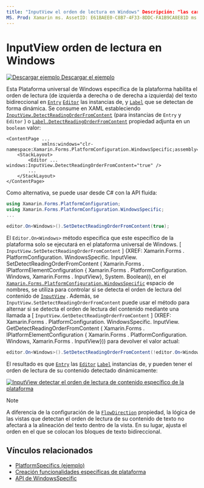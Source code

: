 ```yaml
---
title: "InputView el orden de lectura en Windows" Descripción: "las características específicas de la plataforma permiten consumir funcionalidad que solo está disponible en una plataforma específica, sin necesidad de implementar representadores o efectos personalizados. En este artículo se explica cómo consumir la plataforma específica de Windows que permite que el orden de lectura de texto bidireccional se detecte dinámicamente ".
MS. Prod: Xamarin ms. AssetID: E61BAEE0-C8B7-4F33-8DDC-FA1B9CA8E81D ms. Technology: Xamarin-Forms Author: davidbritch ms. Author: dabritch ms. Date: 10/24/2018 no-LOC: [ Xamarin.Forms , Xamarin.Essentials ]
---
```


# <a name="inputview-reading-order-on-windows"></a>InputView orden de lectura en Windows

[![Descargar ejemplo](~/media/shared/download.png) Descargar el ejemplo](https://docs.microsoft.com/samples/xamarin/xamarin-forms-samples/userinterface-platformspecifics)

Esta Plataforma universal de Windows específica de la plataforma habilita el orden de lectura (de izquierda a derecha o de derecha a izquierda) del texto bidireccional en [`Entry`](xref:Xamarin.Forms.Entry) [`Editor`](xref:Xamarin.Forms.Editor) las instancias de, y [`Label`](xref:Xamarin.Forms.Label) que se detectan de forma dinámica. Se consume en XAML estableciendo [`InputView.DetectReadingOrderFromContent`](xref:Xamarin.Forms.PlatformConfiguration.WindowsSpecific.InputView.DetectReadingOrderFromContentProperty) (para instancias de `Entry` y `Editor` ) o [`Label.DetectReadingOrderFromContent`](xref:Xamarin.Forms.PlatformConfiguration.WindowsSpecific.Label.DetectReadingOrderFromContentProperty) propiedad adjunta en un `boolean` valor:

```xaml
<ContentPage ...
             xmlns:windows="clr-namespace:Xamarin.Forms.PlatformConfiguration.WindowsSpecific;assembly=Xamarin.Forms.Core">
    <StackLayout>
        <Editor ... windows:InputView.DetectReadingOrderFromContent="true" />
        ...
    </StackLayout>
</ContentPage>
```

Como alternativa, se puede usar desde C# con la API fluida:

```csharp
using Xamarin.Forms.PlatformConfiguration;
using Xamarin.Forms.PlatformConfiguration.WindowsSpecific;
...

editor.On<Windows>().SetDetectReadingOrderFromContent(true);
```

El `Editor.On<Windows>` método especifica que este específico de la plataforma solo se ejecutará en el plataforma universal de Windows. [ `InputView.SetDetectReadingOrderFromContent` ] (XREF: Xamarin.Forms . PlatformConfiguration. WindowsSpecific. InputView. SetDetectReadingOrderFromContent ( Xamarin.Forms . IPlatformElementConfiguration { Xamarin.Forms . PlatformConfiguration. Windows, Xamarin.Forms . InputView}, System. Boolean)), en el [`Xamarin.Forms.PlatformConfiguration.WindowsSpecific`](xref:Xamarin.Forms.PlatformConfiguration.WindowsSpecific) espacio de nombres, se utiliza para controlar si se detecta el orden de lectura del contenido de [`InputView`](xref:Xamarin.Forms.InputView) . Además, se `InputView.SetDetectReadingOrderFromContent` puede usar el método para alternar si se detecta el orden de lectura del contenido mediante una llamada a [ `InputView.GetDetectReadingOrderFromContent` ] (XREF: Xamarin.Forms . PlatformConfiguration. WindowsSpecific. InputView. GetDetectReadingOrderFromContent ( Xamarin.Forms . IPlatformElementConfiguration { Xamarin.Forms . PlatformConfiguration. Windows, Xamarin.Forms . InputView})) para devolver el valor actual:

```csharp
editor.On<Windows>().SetDetectReadingOrderFromContent(!editor.On<Windows>().GetDetectReadingOrderFromContent());
```

El resultado es que [`Entry`](xref:Xamarin.Forms.Entry) las [`Editor`](xref:Xamarin.Forms.Editor) [`Label`](xref:Xamarin.Forms.Label) instancias de, y pueden tener el orden de lectura de su contenido detectado dinámicamente:

[![InputView detectar el orden de lectura de contenido específico de la plataforma](inputview-reading-order-images/editor-readingorder.png "InputView detectar el orden de lectura de contenido específico de la plataforma")](inputview-reading-order-images/editor-readingorder-large.png#lightbox "InputView detectar el orden de lectura de contenido específico de la plataforma")

> [!NOTE]
> A diferencia de la configuración de la [`FlowDirection`](xref:Xamarin.Forms.VisualElement.FlowDirection) propiedad, la lógica de las vistas que detectan el orden de lectura de su contenido de texto no afectará a la alineación del texto dentro de la vista. En su lugar, ajusta el orden en el que se colocan los bloques de texto bidireccional.

## <a name="related-links"></a>Vínculos relacionados

- [PlatformSpecifics (ejemplo)](https://docs.microsoft.com/samples/xamarin/xamarin-forms-samples/userinterface-platformspecifics)
- [Creación funcionalidades específicas de plataforma](~/xamarin-forms/platform/platform-specifics/index.md#creating-platform-specifics)
- [API de WindowsSpecific](xref:Xamarin.Forms.PlatformConfiguration.WindowsSpecific)
